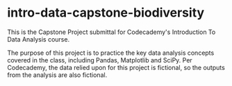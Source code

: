 # intro-data-capstone-biodiversity

This is the Capstone Project submittal for Codecademy's Introduction To Data Analysis course.

The purpose of this project is to practice the key data analysis concepts covered in the class, including Pandas, Matplotlib and SciPy. Per Codecademy, the data relied upon for this project is fictional, so the outputs from the analysis are also fictional.
